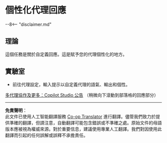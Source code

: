 <!--
CO_OP_TRANSLATOR_METADATA:
{
  "original_hash": "b636111bfbb119a16f9e7a1fd172c22c",
  "translation_date": "2025-10-21T23:45:20+00:00",
  "source_file": "docs/operative-preview/05-agent-responses/README.md",
  "language_code": "hk"
}
-->
# 個性化代理回應

--8<-- "disclaimer.md"

## 理論

這個任務是關於自定義回應。這是賦予您的代理個性化的地方。

## 實驗室

- 前往代理設定，輸入提示以自定義代理的語氣、輸出和個性。

[多代理協作及更多：Copilot Studio 公告](https://www.microsoft.com/microsoft-copilot/blog/copilot-studio/multi-agent-orchestration-maker-controls-and-more-microsoft-copilot-studio-announcements-at-microsoft-build-2025/#copilot-studio-enhancements)
（稍微向下滾動到部落格的回應部分）

---

**免責聲明**：  
此文件已使用人工智能翻譯服務 [Co-op Translator](https://github.com/Azure/co-op-translator) 進行翻譯。儘管我們致力於提供準確的翻譯，但請注意，自動翻譯可能包含錯誤或不準確之處。原始文件的母語版本應被視為權威來源。對於重要信息，建議使用專業人工翻譯。我們對因使用此翻譯而引起的任何誤解或誤釋不承擔責任。